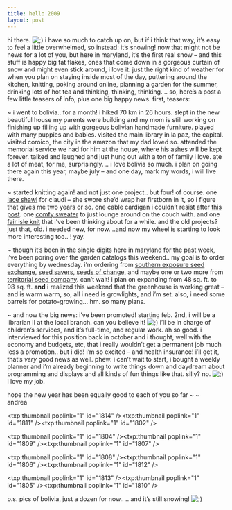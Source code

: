```yaml
---
title: hello 2009    
layout: post
---
```


hi there. <img src="http://localhost:8888/wordpress/wp-includes/images/smilies/icon_wink.gif" alt=";)" class="wp-smiley" /> i have so much to catch up on, but if i think that way, it&#8217;s easy to feel a little overwhelmed, so instead: it&#8217;s snowing! now that might not be news for a lot of you, but here in maryland, it&#8217;s the first real snow &#8211; and this stuff is happy big fat flakes, ones that come down in a gorgeous curtain of snow and might even stick around, i love it. just the right kind of weather for when you plan on staying inside most of the day, puttering around the kitchen, knitting, poking around online, planning a garden for the summer, drinking lots of hot tea and thinking, thinking, thinking. .. so, here&#8217;s a post a few little teasers of info, plus one big happy news. first, teasers:

~ i went to bolivia.. for a month! i hiked 70 km in 26 hours. slept in the new beautiful house my parents were building and my mom is still working on finishing up filling up with gorgeous bolivian handmade furniture. played with many puppies and babies. visited the main library in la paz, the capital. visited coroico, the city in the amazon that my dad loved so. attended the memorial service we had for him at the house, where his ashes will be kept forever. talked and laughed and just hung out with a ton of family i love. ate a lot of meat, for me, surprisingly. .. i love bolivia so much. i plan on going there again this year, maybe july &#8211; and one day, mark my words, i will live there. 

~ started knitting again! and not just one project.. but four! of course. one [lace shawl][1] for claudi &#8211; she swore she&#8217;d wrap her firstborn in it, so i figure that gives me two years or so. one cable cardigan i couldn&#8217;t resist after [this post][2]. one [comfy sweater][3] to just lounge around on the couch with. and one [fair isle knit][4] that i&#8217;ve been thinking about for a while. and the old projects? just that, old. i needed new, for now. ..and now my wheel is starting to look more interesting too.. ! yay.

~ though it&#8217;s been in the single digits here in maryland for the past week, i&#8217;ve been poring over the garden catalogs this weekend.. my goal is to order everything by wednesday. i&#8217;m ordering from [southern exposure seed exchange][5], [seed savers][6], [seeds of change][7], and maybe one or two more from [territorial seed company][8]. can&#8217;t wait! i plan on expanding from 48 sq. ft. to 98 sq. ft. **and** i realized this weekend that the greenhouse is working great &#8211; and is warm warm, so, all i need is growlights, and i&#8217;m set. also, i need some barrels for potato-growing&#8230; hm. so many plans.

~ and now the big news: i&#8217;ve been promoted! starting feb. 2nd, i will be a librarian II at the local branch. can you believe it! <img src="http://localhost:8888/wordpress/wp-includes/images/smilies/icon_wink.gif" alt=";)" class="wp-smiley" /> i&#8217;ll be in charge of children&#8217;s services, and it&#8217;s full-time, and regular work. ah so good. i interviewed for this position back in october and i thought, well with the economy and budgets, etc, that i really wouldn&#8217;t get a permanent job much less a promotion.. but i did! i&#8217;m so excited &#8211; and health insurance! i&#8217;ll get it, that&#8217;s *very* good news as well. phew. i can&#8217;t wait to start, i bought a weekly planner and i&#8217;m already beginning to write things down and daydream about programming and displays and all kinds of fun things like that. silly? no. <img src="http://localhost:8888/wordpress/wp-includes/images/smilies/icon_wink.gif" alt=";)" class="wp-smiley" /> i love my job.

hope the new year has been equally good to each of you so far ~ ~   
andrea

<span class="pic3"><txp:thumbnail poplink="1" id="1814" /><txp:thumbnail poplink="1" id="1811" /><txp:thumbnail poplink="1" id="1802" /></span>

<span class="pic3"><txp:thumbnail poplink="1" id="1804" /><txp:thumbnail poplink="1" id="1809" /><txp:thumbnail poplink="1" id="1807" /></span>

<span class="pic3"><txp:thumbnail poplink="1" id="1808" /><txp:thumbnail poplink="1" id="1806" /><txp:thumbnail poplink="1" id="1812" /></span>

<span class="pic3"><txp:thumbnail poplink="1" id="1813" /><txp:thumbnail poplink="1" id="1805" /><txp:thumbnail poplink="1" id="1810" /></span>

p.s. pics of bolivia, just a dozen for now.. .. and it&#8217;s still snowing! <img src="http://localhost:8888/wordpress/wp-includes/images/smilies/icon_wink.gif" alt=";)" class="wp-smiley" />

 [1]: http://www.ravelry.com/patterns/library/mystic-waters-lace-shawl
 [2]: http://spinningathena.blogspot.com/2009/01/this-could-be-really-bad-idea.html
 [3]: http://www.garnstudio.com/lang/en/visoppskrift.php?d_nr=0&d_id=69&lang=en
 [4]: http://www.twistcollective.com/collection/index.php/component/content/article/50-autumn-2008/81-little-birds-by-ysolda-teague-
 [5]: http://www.southernexposure.com/index.html
 [6]: http://www.seedsavers.org/
 [7]: http://www.seedsofchange.com/
 [8]: http://www.territorialseed.com/
